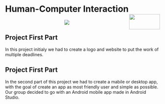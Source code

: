 # Human-Computer Interaction <img align="right" width="100" height="50" src="https://camo.githubusercontent.com/b2029ffe76b249d5bdd72d48611937651db6a96a/68747470733a2f2f692e696d6775722e636f6d2f4c304e4c616a582e706e67">

<p align="center">
  <img src="https://github.com/Ricardo-Esteves/CAN-I-COOK-IT/blob/master/img/logo.png">
</p>

## Project First Part

In this project initialy we had to create a logo and website to put the work of multiple deadlines.

## Project First Part

In the second part of this project we had to create a mabile or desktop app, with the goal of create an app as most friendly user and simple as possible. Our group decided to go with an Android mobile app made in Android Studio.

